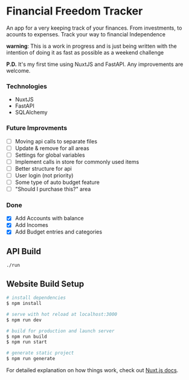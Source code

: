 # Financial Freedom Tracker
An app for a very keeping track of your finances. From investments, to acounts to expenses. Track your way to financial Independence

**warning**: This is a work in progress and is just being written with the intention of doing it as fast as possible as a weekend challenge

**P.D.** It's my first time using NuxtJS and FastAPI. Any improvements are welcome.
### Technologies
- NuxtJS
- FastAPI
- SQLAlchemy

### Future Improvments 
- [ ]  Moving api calls to separate files
- [ ] Update & remove for all areas 
- [ ] Settings for global variables
- [ ]  Implement calls in store for commonly used items
- [ ]  Better structure for api
- [ ]  User login (not priority)
- [ ]  Some type of auto budget feature
- [ ] "Should I purchase this?" area

### Done 
- [x] Add Accounts with balance
- [x] Add Incomes
- [x] Add Budget entries and categories

## API Build 
```
./run
```
## Website Build Setup

```bash
# install dependencies
$ npm install

# serve with hot reload at localhost:3000
$ npm run dev

# build for production and launch server
$ npm run build
$ npm run start

# generate static project
$ npm run generate
```

For detailed explanation on how things work, check out [Nuxt.js docs](https://nuxtjs.org).
